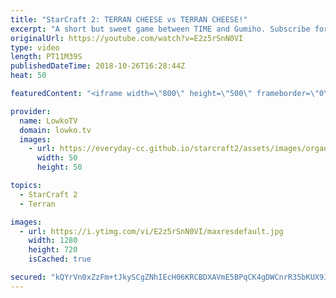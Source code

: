 ```yaml
---
title: "StarCraft 2: TERRAN CHEESE vs TERRAN CHEESE!"
excerpt: "A short but sweet game between TIME and Gumiho. Subscribe for more videos: http://lowko.tv/youtube Massive Neural Parasite: https://goo.gl/yX3tHx  What happens when you play a Terran vs Terran in StarCraft 2 and both professional players decide to do cheese?  Support me on Patreon: http://www.patreon.com/lowkotv"
originalUrl: https://youtube.com/watch?v=E2z5rSnN0VI
type: video
length: PT11M39S
publishedDateTime: 2018-10-26T16:28:44Z
heat: 50

featuredContent: "<iframe width=\"800\" height=\"500\" frameborder=\"0\" src=\"https://www.youtube.com/embed/E2z5rSnN0VI\" allow=\"accelerometer; autoplay; encrypted-media; gyroscope; picture-in-picture\" allowfullscreen></iframe>"

provider:
  name: LowkoTV
  domain: lowko.tv
  images:
    - url: https://everyday-cc.github.io/starcraft2/assets/images/organizations/lowko.tv-50x50.jpg
      width: 50
      height: 50

topics:
  - StarCraft 2
  - Terran

images:
  - url: https://i.ytimg.com/vi/E2z5rSnN0VI/maxresdefault.jpg
    width: 1280
    height: 720
    isCached: true

secured: "kQYrVn0xZzFm+tJkySCgZNhIEcH06KRCBDXAVmE5BPqCK4gDWCnrR35bKUX9JtdLg6v7VQnArEQ/yzHOgRBj/GZpTcCwyJc4rLoRuc+hGZg5bwv4k6JoFQxSqGYqcowSwSOJgVAJTdw3SVKbSd4m7sYofl0QVCm1bvX+mCvzshs/p8zNA/hQcBAiK6pzHJh4XCDiFFsVI148F4a7lP3rYJGPMZxvTBYpK6QgBW1hC/Uj/TFFyqFJwQ6f4htUK3NxsgdIracvSYJV4+YcMKiUAbfWh4++pSNY0xW5TKiHZPPgfKOxRfO+3zUwvpM3CMLFBdv7CKm5fx4zPL0mJUx7RV7MoHoZQtXVSdTytd7JWxli1d/cGxWgzzH1KgOxsTUBd59Ke+nB9WzwuwTof79LsFCcVdqFHzzyNe0y7MyGjbw=;s66PcvhVRq1t69fTCmQujQ=="
---
```


